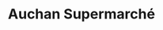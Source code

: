 ---
title: "Auchan Supermarché"
url: /longueil-sainte-marie/auchan-supermarche/
shop: Supermarkt
---